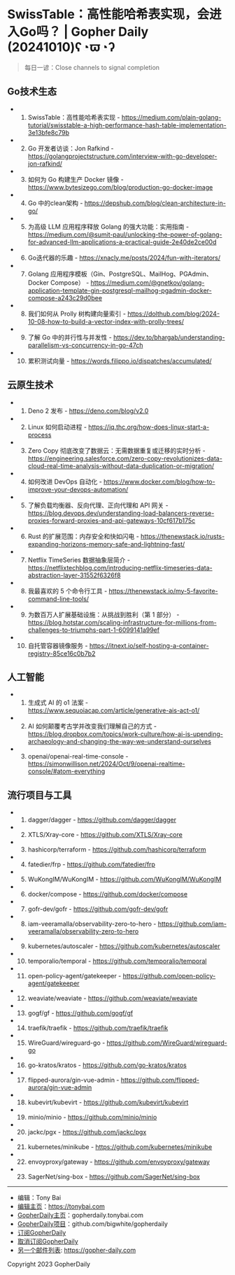 # SwissTable：高性能哈希表实现，会进入Go吗？ | Gopher Daily (20241010)ʕ◔ϖ◔ʔ

>每日一谚：Close channels to signal completion

## Go技术生态


- 1. SwissTable：高性能哈希表实现 - https://medium.com/plain-golang-tutorial/swisstable-a-high-performance-hash-table-implementation-3e13bfe8c79b

- 2. Go 开发者访谈：Jon Rafkind - https://golangprojectstructure.com/interview-with-go-developer-jon-rafkind/

- 3. 如何为 Go 构建生产 Docker 镜像 - https://www.bytesizego.com/blog/production-go-docker-image

- 4. Go 中的clean架构 - https://depshub.com/blog/clean-architecture-in-go/

- 5. 为高级 LLM 应用程序释放 Golang 的强大功能：实用指南 - https://medium.com/@sumit-paul/unlocking-the-power-of-golang-for-advanced-llm-applications-a-practical-guide-2e40de2ce00d

- 6. Go迭代器的乐趣 - https://xnacly.me/posts/2024/fun-with-iterators/

- 7. Golang 应用程序模板（Gin、PostgreSQL、MailHog、PGAdmin、Docker Compose） - https://medium.com/@gnetkov/golang-application-template-gin-postgresql-mailhog-pgadmin-docker-compose-a243c29d0bee

- 8. 我们如何从 Prolly 树构建向量索引 - https://dolthub.com/blog/2024-10-08-how-to-build-a-vector-index-with-prolly-trees/

- 9. 了解 Go 中的并行性与并发性 - https://dev.to/bhargab/understanding-parallelism-vs-concurrency-in-go-47ch

- 10. 累积测试向量 - https://words.filippo.io/dispatches/accumulated/


## 云原生技术


- 1. Deno 2 发布 - https://deno.com/blog/v2.0

- 2. Linux 如何启动进程 - https://iq.thc.org/how-does-linux-start-a-process

- 3. Zero Copy 彻底改变了数据云：无需数据重复或迁移的实时分析 - https://engineering.salesforce.com/zero-copy-revolutionizes-data-cloud-real-time-analysis-without-data-duplication-or-migration/

- 4. 如何改进 DevOps 自动化 - https://www.docker.com/blog/how-to-improve-your-devops-automation/

- 5. 了解负载均衡器、反向代理、正向代理和 API 网关 - https://blog.devops.dev/understanding-load-balancers-reverse-proxies-forward-proxies-and-api-gateways-10cf617b175c

- 6. Rust 的扩展范围：内存安全和快如闪电 - https://thenewstack.io/rusts-expanding-horizons-memory-safe-and-lightning-fast/

- 7. Netflix TimeSeries 数据抽象层简介 - https://netflixtechblog.com/introducing-netflix-timeseries-data-abstraction-layer-31552f6326f8

- 8. 我最喜欢的 5 个命令行工具 - https://thenewstack.io/my-5-favorite-command-line-tools/

- 9. 为数百万人扩展基础设施：从挑战到胜利（第 1 部分） - https://blog.hotstar.com/scaling-infrastructure-for-millions-from-challenges-to-triumphs-part-1-6099141a99ef

- 10. 自托管容器镜像服务 - https://itnext.io/self-hosting-a-container-registry-85ce16c0b7b2


## 人工智能


- 1. 生成式 AI 的 o1 法案 - https://www.sequoiacap.com/article/generative-ais-act-o1/

- 2. AI 如何颠覆考古学并改变我们理解自己的方式 - https://blog.dropbox.com/topics/work-culture/how-ai-is-upending-archaeology-and-changing-the-way-we-understand-ourselves

- 3. openai/openai-real-time-console - https://simonwillison.net/2024/Oct/9/openai-realtime-console/#atom-everything


## 流行项目与工具


- 1. dagger/dagger - https://github.com/dagger/dagger

- 2. XTLS/Xray-core - https://github.com/XTLS/Xray-core

- 3. hashicorp/terraform - https://github.com/hashicorp/terraform

- 4. fatedier/frp - https://github.com/fatedier/frp

- 5. WuKongIM/WuKongIM - https://github.com/WuKongIM/WuKongIM

- 6. docker/compose - https://github.com/docker/compose

- 7. gofr-dev/gofr - https://github.com/gofr-dev/gofr

- 8. iam-veeramalla/observability-zero-to-hero - https://github.com/iam-veeramalla/observability-zero-to-hero

- 9. kubernetes/autoscaler - https://github.com/kubernetes/autoscaler

- 10. temporalio/temporal - https://github.com/temporalio/temporal

- 11. open-policy-agent/gatekeeper - https://github.com/open-policy-agent/gatekeeper

- 12. weaviate/weaviate - https://github.com/weaviate/weaviate

- 13. gogf/gf - https://github.com/gogf/gf

- 14. traefik/traefik - https://github.com/traefik/traefik

- 15. WireGuard/wireguard-go - https://github.com/WireGuard/wireguard-go

- 16. go-kratos/kratos - https://github.com/go-kratos/kratos

- 17. flipped-aurora/gin-vue-admin - https://github.com/flipped-aurora/gin-vue-admin

- 18. kubevirt/kubevirt - https://github.com/kubevirt/kubevirt

- 19. minio/minio - https://github.com/minio/minio

- 20. jackc/pgx - https://github.com/jackc/pgx

- 21. kubernetes/minikube - https://github.com/kubernetes/minikube

- 22. envoyproxy/gateway - https://github.com/envoyproxy/gateway

- 23. SagerNet/sing-box - https://github.com/SagerNet/sing-box


----

- 编辑：Tony Bai
- [编辑主页](https://tonybai.com)：https://tonybai.com
- [GopherDaily主页](https://gopherdaily.tonybai.com)：gopherdaily.tonybai.com
- [GopherDaily项目](https://github.com/bigwhite/gopherdaily)：github.com/bigwhite/gopherdaily
- [订阅GopherDaily](https://gopherdaily.tonybai.com/subscribe)
- [取消订阅GopherDaily](https://gopherdaily.tonybai.com/unsubscribe)
- [另一个邮件列表](https://gopher-daily.com): https://gopher-daily.com

Copyright 2023 GopherDaily
